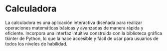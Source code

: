 # Calculadora
La calculadora es una aplicación interactiva diseñada para realizar operaciones matemáticas básicas y avanzadas de manera rápida y eficiente. Incorpora una interfaz intuitiva construida con la biblioteca gráfica tkinter de Python, lo que la hace accesible y fácil de usar para usuarios de todos los niveles de habilidad.
